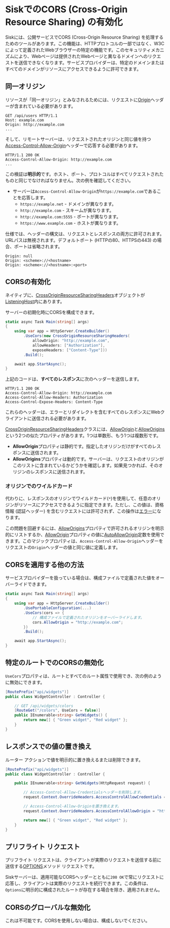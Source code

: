 # SiskでのCORS (Cross-Origin Resource Sharing) の有効化

Siskには、公開サービスでCORS (Cross-Origin Resource Sharing) を処理するためのツールがあります。この機能は、HTTPプロトコルの一部ではなく、W3Cによって定義されたWebブラウザーの特定の機能です。このセキュリティメカニズムにより、Webページは提供されたWebページと異なるドメインへのリクエストを送信できなくなります。サービスプロバイダーは、特定のドメインまたはすべてのドメインがリソースにアクセスできるように許可できます。

## 同一オリジン

リソースが「同一オリジン」とみなされるためには、リクエストに[Origin](https://developer.mozilla.org/en-US/docs/Web/HTTP/Reference/Headers/Origin)ヘッダーが含まれている必要があります。

```http
GET /api/users HTTP/1.1
Host: example.com
Origin: http://example.com
...
```

そして、リモートサーバーは、リクエストされたオリジンと同じ値を持つ[Access-Control-Allow-Origin](https://developer.mozilla.org/en-US/docs/Web/HTTP/Headers/Access-Control-Allow-Origin)ヘッダーで応答する必要があります。

```http
HTTP/1.1 200 OK
Access-Control-Allow-Origin: http://example.com
...
```

この検証は**明示的**です。ホスト、ポート、プロトコルはすべてリクエストされたものと同じでなければなりません。次の例を確認してください。

- サーバーは`Access-Control-Allow-Origin`が`https://example.com`であることを応答します。
  - `https://example.net` - ドメインが異なります。
  - `http://example.com` - スキームが異なります。
  - `http://example.com:5555` - ポートが異なります。
  - `https://www.example.com` - ホストが異なります。

仕様では、ヘッダーの構文は、リクエストとレスポンスの両方に許可されます。URLパスは無視されます。デフォルトポート (HTTPの80、HTTPSの443) の場合、ポートは省略されます。

```http
Origin: null
Origin: <scheme>://<hostname>
Origin: <scheme>://<hostname>:<port>
```

## CORSの有効化

ネイティブに、[CrossOriginResourceSharingHeaders](/api/Sisk.Core.Entity.CrossOriginResourceSharingHeaders)オブジェクトが[ListeningHost](/api/Sisk.Core.Http.ListeningHost)内にあります。

サーバーの初期化時にCORSを構成できます。

```csharp
static async Task Main(string[] args)
{
    using var app = HttpServer.CreateBuilder()
        .UseCors(new CrossOriginResourceSharingHeaders(
            allowOrigin: "http://example.com",
            allowHeaders: ["Authorization"],
            exposeHeaders: ["Content-Type"]))
        .Build();

    await app.StartAsync();
}
```

上記のコードは、**すべてのレスポンス**に次のヘッダーを送信します。

```http
HTTP/1.1 200 OK
Access-Control-Allow-Origin: http://example.com
Access-Control-Allow-Headers: Authorization
Access-Control-Expose-Headers: Content-Type
```

これらのヘッダーは、エラーとリダイレクトを含むすべてのレスポンスにWebクライアントに送信される必要があります。

[CrossOriginResourceSharingHeaders](/api/Sisk.Core.Entity.CrossOriginResourceSharingHeaders)クラスには、[AllowOrigin](/api/Sisk.Core.Entity.CrossOriginResourceSharingHeaders.AllowOrigin)と[AllowOrigins](/api/Sisk.Core.Entity.CrossOriginResourceSharingHeaders.AllowOrigins)という2つの似たプロパティがあります。1つは単数形、もう1つは複数形です。

- **AllowOrigin**プロパティは静的です。指定したオリジンだけがすべてのレスポンスに送信されます。
- **AllowOrigins**プロパティは動的です。サーバーは、リクエストのオリジンがこのリストに含まれているかどうかを確認します。如果見つかれば、そのオリジンのレスポンスに送信されます。

### オリジンでのワイルドカード

代わりに、レスポンスのオリジンでワイルドカード(`*`)を使用して、任意のオリジンがリソースにアクセスできるように指定できます。ただし、この値は、資格情報 (認証ヘッダー) を含むリクエストには許可されず、この操作は[エラー](https://developer.mozilla.org/en-US/docs/Web/HTTP/Guides/CORS/Errors/CORSNotSupportingCredentials)になります。

この問題を回避するには、[AllowOrigins](/api/Sisk.Core.Entity.CrossOriginResourceSharingHeaders.AllowOrigins)プロパティで許可されるオリジンを明示的にリストするか、[AllowOrigin](/api/Sisk.Core.Entity.CrossOriginResourceSharingHeaders.AllowOrigin)プロパティの値に[AutoAllowOrigin](/api/Sisk.Core.Entity.CrossOriginResourceSharingHeaders.AutoAllowOrigin)定数を使用できます。このマジックプロパティは、`Access-Control-Allow-Origin`ヘッダーをリクエストの`Origin`ヘッダーの値と同じ値に定義します。

## CORSを適用する他の方法

サービスプロバイダーを扱っている場合は、構成ファイルで定義された値をオーバーライドできます。

```csharp
static async Task Main(string[] args)
{
    using var app = HttpServer.CreateBuilder()
        .UsePortableConfiguration(...)
        .UseCors(cors => {
            // 構成ファイルで定義されたオリジンをオーバーライドします。
            cors.AllowOrigin = "http://example.com";
        })
        .Build();

    await app.StartAsync();
}
```

## 特定のルートでのCORSの無効化

`UseCors`プロパティは、ルートとすべてのルート属性で使用でき、次の例のように無効にできます。

```csharp
[RoutePrefix("api/widgets")]
public class WidgetController : Controller {

    // GET /api/widgets/colors
    [RouteGet("/colors", UseCors = false)]
    public IEnumerable<string> GetWidgets() {
        return new[] { "Green widget", "Red widget" };
    }
}
```

## レスポンスでの値の置き換え

ルーター アクションで値を明示的に置き換えるまたは削除できます。

```csharp
[RoutePrefix("api/widgets")]
public class WidgetController : Controller {

    public IEnumerable<string> GetWidgets(HttpRequest request) {

        // Access-Control-Allow-Credentialsヘッダーを削除します。
        request.Context.OverrideHeaders.AccessControlAllowCredentials = string.Empty;

        // Access-Control-Allow-Originを置き換えます。
        request.Context.OverrideHeaders.AccessControlAllowOrigin = "https://contorso.com";

        return new[] { "Green widget", "Red widget" };
    }
}
```

## プリフライト リクエスト

プリフライト リクエストは、クライアントが実際のリクエストを送信する前に送信する[OPTIONS](https://developer.mozilla.org/en-US/docs/Web/HTTP/Reference/Methods/OPTIONS)メソッド リクエストです。

Siskサーバーは、適用可能なCORSヘッダーとともに`200 OK`で常にリクエストに応答し、クライアントは実際のリクエストを続行できます。この条件は、`Options`に明示的に構成されたルートが存在する場合を除き、適用されません。

## CORSのグローバルな無効化

これは不可能です。CORSを使用しない場合は、構成しないでください。